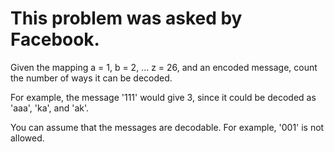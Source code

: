 # This problem was asked by Facebook.
Given the mapping a = 1, b = 2, ... z = 26, and an encoded message, count the number of ways it can be decoded.


For example, the message '111' would give 3, since it could be decoded as 'aaa', 'ka', and 'ak'.


You can assume that the messages are decodable. For example, '001' is not allowed.
